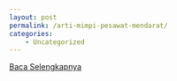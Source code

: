 ```yaml
---
layout: post
permalink: /arti-mimpi-pesawat-mendarat/
categories:
    - Uncategorized
---
```


[Baca Selengkapnya](/09)